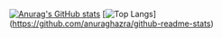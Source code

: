 [![Anurag's GitHub stats](https://github-readme-stats.vercel.app/api?username=keromonsumire&show_icons=true&theme=radical)](https://github.com/anuraghazra/github-readme-stats)
[![Top Langs](https://github-readme-stats.vercel.app/api/top-langs/?username=keromonsumire&layout=compact)]
(https://github.com/anuraghazra/github-readme-stats)
